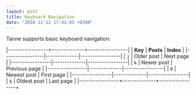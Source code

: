 ```yaml
---
layout: post
title: Keyboard Navigation
date: "2018-12-12 17:42:05 +0200"
---
```


Tanne supports basic keyboard navigation:

|-----------------+--------------+-----------------|
| **Key**         | **Posts**    | **Index**       |
|-----------------|--------------|-----------------|
| `j`             | Older post   | Next page       |
|-----------------|--------------|-----------------|
| `k`             | Newer post   | Previous page   |
|-----------------|--------------|-----------------|
| `0`             | Newest post  | First page      |
|-----------------|--------------|-----------------|
| `$`             | Oldest post  | Last page       |
|-----------------+--------------+-----------------+

